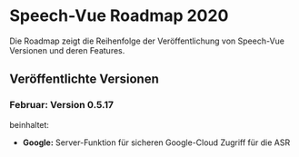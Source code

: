 # Speech-Vue Roadmap 2020

Die Roadmap zeigt die Reihenfolge der Veröffentlichung von Speech-Vue Versionen und deren Features.


## Veröffentlichte Versionen


### Februar: Version 0.5.17

beinhaltet:

* **Google:** Server-Funktion für sicheren Google-Cloud Zugriff für die ASR
